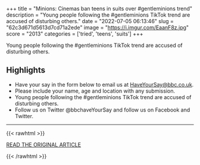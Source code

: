 +++
title = "Minions: Cinemas ban teens in suits over #gentleminions trend"
description = "Young people following the #gentleminions TikTok trend are accused of disturbing others."
date = "2022-07-05 06:13:46"
slug = "62c3d671d5613d7cd71a2ede"
image = "https://i.imgur.com/EaanF8z.jpg"
score = "2013"
categories = ['tried', 'teens', 'suits']
+++

Young people following the #gentleminions TikTok trend are accused of disturbing others.

## Highlights

- Have your say in the form below to email us at HaveYourSay@bbc.co.uk.
- Please include your name, age and location with any submission.
- Young people following the #gentleminions TikTok trend are accused of disturbing others.
- Follow us on Twitter @bbchaveYourSay and follow us on Facebook and Twitter.

---

{{< rawhtml >}}
  <p class="article-category">
    <a target="_blank" href="https://www.bbc.com/news/uk-61988793">READ THE ORIGINAL ARTICLE</a>
  </p>
{{< /rawhtml >}}
